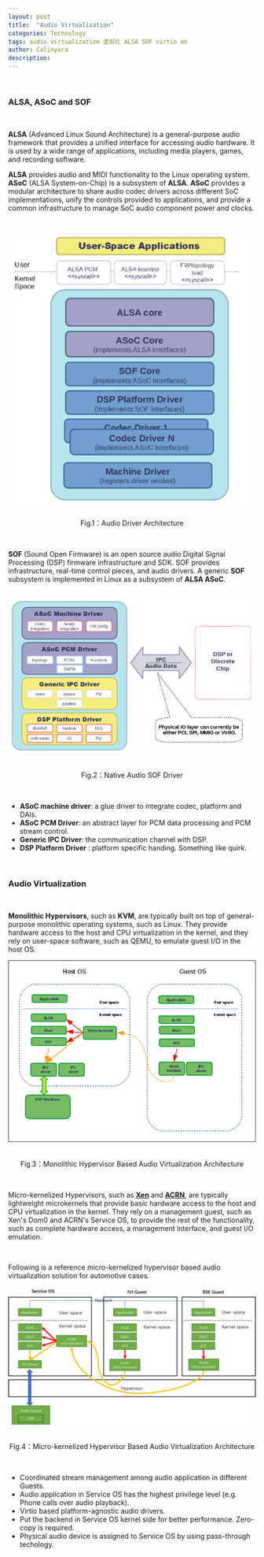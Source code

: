 ```yaml
---
layout: post
title:  "Audio Virtualization"
categories: Technology
tags: audio virtualization 虚拟化 ALSA SOF virtio en
author: Calinyara
description:
---
```


<br>

### **ALSA, ASoC and SOF** 

<br>

**ALSA** (Advanced Linux Sound Architecture) is a general-purpose audio framework that provides a unified interface for accessing audio hardware. It is used by a wide range of applications, including media players, games, and recording software.

**ALSA** provides audio and MIDI functionality to the Linux operating system. **ASoC** (ALSA System-on-Chip) is a subsystem of **ALSA**. **ASoC** provides a modular architecture to share audio codec drivers across different SoC implementations, unify the controls provided to applications, and provide a common infrastructure to manage SoC audio component power and clocks.

<br>

<div align="center"><img src="/assets/images/20230630-audio-virtualization/1.png"/></div>
<p align="center">Fig.1：Audio Driver Architecture</p>

<br>

**SOF** (Sound Open Firmware) is an open source audio Digital Signal Processing (DSP) firmware infrastructure and SDK. SOF provides infrastructure, real-time control pieces, and audio drivers. A generic **SOF** subsystem is implemented in Linux as a subsystem of **ALSA ASoC**.

<br>



<div align="center"><img src="/assets/images/20230630-audio-virtualization/2.png"/></div>
<br>
<p align="center">Fig.2：Native Audio SOF Driver</p>

<br>

- **ASoC machine driver**: a glue driver to integrate codec, platform and DAIs.
- **ASoC PCM Driver**: an abstract layer for PCM  data processing and PCM stream control.
- **Generic IPC Driver**: the communication channel  with DSP.
- **DSP Platform Driver** : platform specific handing. Something like quirk.

<br>

### **Audio Virtualization**

<br>

**Monolithic Hypervisors**, such as **KVM**, are typically built on top of general-purpose monolithic operating systems, such as Linux. They provide hardware access to the host and CPU virtualization in the kernel, and they rely on user-space software, such as QEMU, to emulate guest I/O in the host OS.

<div align="center"><img src="/assets/images/20230630-audio-virtualization/3.png"/></div>
<br>
<p align="center">Fig.3：Monolithic Hypervisor Based Audio Virtualization Architecture</p>

<br>

Micro-kernelized Hypervisors, such as **[Xen](https://xenproject.org/)** and **[ACRN](https://projectacrn.org/)**, are typically lightweight microkernels that provide basic hardware access to the host and CPU virtualization in the kernel. They rely on a management guest, such as Xen's Dom0 and ACRN's Service OS, to provide the rest of the functionality, such as complete hardware access, a management interface, and guest I/O emulation.

<br>

Following is a reference micro-kernelized hypervisor based audio virtualization solution for automotive cases.

<div align="center"><img src="/assets/images/20230630-audio-virtualization/4.png"/></div>
<br>
<p align="center">Fig.4：Micro-kernelized Hypervisor Based Audio Virtualization Architecture</p>

<br>

- Coordinated stream management among audio application in different Guests.
- Audio application in Service OS has the highest privilege level (e.g. Phone calls over audio playback).
- Virtio based platform-agnostic audio drivers.
- Put the backend in Service OS kernel side for better performance. Zero-copy is required.
- Physical audio device is assigned to Service OS by using pass-through techology. 



<br>

<!-- Global site tag (gtag.js) - Google Analytics -->

<script async src="https://www.googletagmanager.com/gtag/js?id=UA-66555622-4"></script>
<script>
  window.dataLayer = window.dataLayer || [];
  function gtag(){dataLayer.push(arguments);}
  gtag('js', new Date());
  gtag('config', 'UA-66555622-4');
</script>
<br>

<!-- Google tag (gtag.js) -->

<script async src="https://www.googletagmanager.com/gtag/js?id=G-27WH7FZ7KT"></script>
<script>
  window.dataLayer = window.dataLayer || [];
  function gtag(){dataLayer.push(arguments);}
  gtag('js', new Date());
  gtag('config', 'G-27WH7FZ7KT');
</script>
